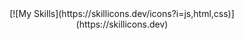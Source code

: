 <div align="center">
  [![My Skills](https://skillicons.dev/icons?i=js,html,css)](https://skillicons.dev)
</div>

